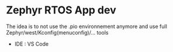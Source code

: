 # Zephyr RTOS App dev

The idea is to not use the .pio environnement anymore and use full Zephyr/west/Kconfig(menuconfig)/... tools

- IDE : VS Code
